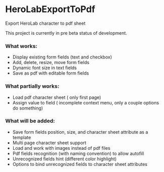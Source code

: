 
# HeroLabExportToPdf
Export HeroLab character to pdf sheet


This project is currently in pre beta status of development. 

### What works:


 - Display existing form fields (text and checkbox)
 - Add, delete, resize, move form fields
 - Dynamic font size in text fields
 - Save as pdf with editable form fields

### What partially works:

 - Load pdf character sheet ( only first page)
 - Assign value to field ( incomplete context menu, only a couple options do something)

### What will be added:

- Save form fields position, size, and character sheet attribute as a template
- Multi page character sheet support
- Load and work with images instead of pdf files
- Pdf fields recognition (with naming convention) to allow autofill
- Unrecognized fields hint (different color highlight)
- Options to bind unrecognized fields to character sheet attributes

